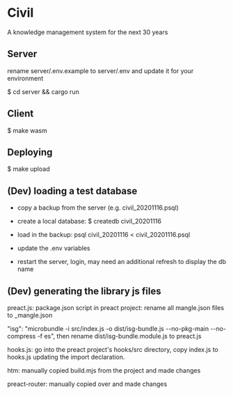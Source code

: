 # Civil

A knowledge management system for the next 30 years

## Server

rename server/.env.example to server/.env and update it for your environment

$ cd server && cargo run

## Client

$ make wasm

## Deploying

$ make upload

## (Dev) loading a test database

- copy a backup from the server (e.g. civil_20201116.psql)
- create a local database: $ createdb civil_20201116
- load in the backup: psql civil_20201116 < civil_20201116.psql
- update the .env variables

- restart the server, login, may need an additional refresh to display the db name

## (Dev) generating the library js files

preact.js:
package.json script in preact project:
rename all mangle.json files to _mangle.json

"isg": "microbundle -i src/index.js -o dist/isg-bundle.js --no-pkg-main --no-compress -f es",
then rename dist/isg-bundle.module.js to preact.js

hooks.js:
go into the preact project's hooks/src directory, copy index.js to hooks.js updating the import declaration.

htm:
manually copied build.mjs from the project and made changes

preact-router:
manually copied over and made changes
